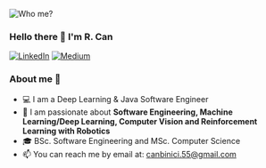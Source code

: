![Who me?](https://media1.tenor.com/m/K1tg6Jtg7JsAAAAC/who-me.gif)

### Hello there 👋 I'm R. Can

<p> <a href="https://www.linkedin.com/in/rcanbinici/" target="_blank"><img alt="LinkedIn" src="https://img.shields.io/badge/linkedin-%230077B5.svg?&style=for-the-badge&logo=linkedin&logoColor=white" /></a>  <a href="https://medium.com/@rcanbinici" target="_blank"><img alt="Medium" src="https://img.shields.io/badge/medium-%2312100E.svg?&style=for-the-badge&logo=medium&logoColor=white" /></a> 
</p>

### About me :rocket:
- 💻  I am a Deep Learning & Java Software Engineer  
- 🌱 I am passionate about **Software Engineering, Machine Learning/Deep Learning, Computer Vision and Reinforcement Learning with Robotics** 
- 🎓 BSc. Software Engineering and MSc. Computer Science
- 📫 You can reach me by email at: canbinici.55@gmail.com





